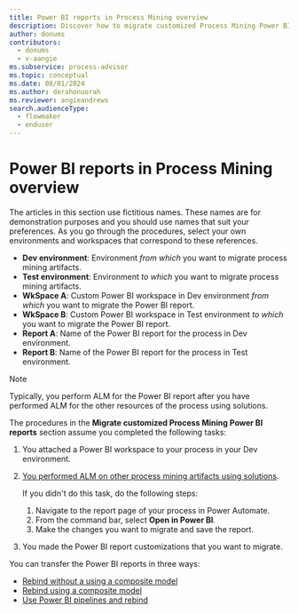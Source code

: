 ```yaml
---
title: Power BI reports in Process Mining overview
description: Discover how to migrate customized Process Mining Power BI reports.
author: donums
contributors:
  - donums
  - v-aangie  
ms.subservice: process-advisor
ms.topic: conceptual
ms.date: 08/01/2024
ms.author: derahonuorah
ms.reviewer: angieandrews
search.audienceType: 
  - flowmaker
  - enduser
---
```


# Power BI reports in Process Mining overview

The articles in this section use fictitious names. These names are for demonstration purposes and you should use names that suit your preferences. As you go through the procedures, select your own environments and workspaces that correspond to these references.

- **Dev environment**: Environment *from which* you want to migrate process mining artifacts.
- **Test environment**: Environment *to which* you want to migrate process mining artifacts.
- **WkSpace A**: Custom Power BI workspace in Dev environment *from which* you want to migrate the Power BI report.
- **WkSpace B**: Custom Power BI workspace in Test environment *to which* you want to migrate the Power BI report.
- **Report A**: Name of the Power BI report for the process in Dev environment.
- **Report B**: Name of the Power BI report for the process in Test environment.

> [!NOTE]
> Typically, you perform ALM for the Power BI report after you have performed ALM for the other resources of the process using solutions.

The procedures in the **Migrate customized Process Mining Power BI reports** section assume you completed the following tasks:

1. You attached a Power BI workspace to your process in your Dev environment.
1. [You performed ALM on other process mining artifacts using solutions](process-mining-alm-entities-solutions.md).

    If you didn't do this task, do the following steps:

    1. Navigate to the report page of your process in Power Automate.
    1. From the command bar, select **Open in Power BI**.
    1. Make the changes you want to migrate and save the report.

1. You made the Power BI report customizations that you want to migrate.

You can transfer the Power BI reports in three ways:

- [Rebind without a using a composite model](process-mining-alm-rebind-without-comp.md)
- [Rebind using a composite model](process-mining-alm-rebind-with-comp.md)
- [Use Power BI pipelines and rebind](process-mining-alm-migrate-using-pbi-pipelines-and-rebinding.md)
